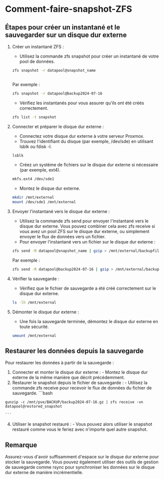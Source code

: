 # Comment-faire-snapshot-ZFS


## Étapes pour créer un instantané et le sauvegarder sur un disque dur externe

1. Créer un instantané ZFS :
    - Utilisez la commande zfs snapshot pour créer un instantané de votre pool de données.
    ```bash
    zfs snapshot -r datapool@snapshot_name
  
    ```
    Par exemple :
    ```bash
    zfs snapshot -r datapool@backup2024-07-16
    ```
    - Vérifiez les instantanés pour vous assurer qu'ils ont été créés correctement.
    ```bash
    zfs list -t snapshot
    ```

2. Connecter et préparer le disque dur externe :
    - Connectez votre disque dur externe à votre serveur Proxmox.
    - Trouvez l'identifiant du disque (par exemple, /dev/sde) en utilisant lsblk ou fdisk -l.
    ```bash
    lsblk
    ```
    - Créez un système de fichiers sur le disque dur externe si nécessaire (par exemple, ext4).
    ```bash
    mkfs.ext4 /dev/sde1
    ```
    - Montez le disque dur externe.
    ```bash
    mkdir /mnt/external
    mount /dev/sde1 /mnt/external
    ```

3. Envoyer l'instantané vers le disque dur externe :
    - Utilisez la commande zfs send pour envoyer l'instantané vers le disque dur externe. Vous pouvez combiner cela avec zfs receive si vous avez un pool ZFS sur le disque dur externe, ou simplement envoyer le flux de données vers un fichier.
    - Pour envoyer l'instantané vers un fichier sur le disque dur externe :
    ```bash
    zfs send -R datapool@snapshot_name | gzip > /mnt/external/backupfile.gz
    ```
    Par exemple :
    ```bash
    zfs send -R datapool@backup2024-07-16 | gzip > /mnt/external/backup2024-07-16.gz
    ```

4. Vérifier la sauvegarde :
    - Vérifiez que le fichier de sauvegarde a été créé correctement sur le disque dur externe.
    ```bash
    ls -lh /mnt/external
    ```

5. Démonter le disque dur externe :
    - Une fois la sauvegarde terminée, démontez le disque dur externe en toute sécurité.
    ```bash
    umount /mnt/external
    ```


## Restaurer les données depuis la sauvegarde

  Pour restaurer les données à partir de la sauvegarde :
  
  1. Connecter et monter le disque dur externe :
    - Montez le disque dur externe de la même manière que décrit précédemment.
  2. Restaurer le snapshot depuis le fichier de sauvegarde :
    - Utilisez la commande zfs receive pour recevoir le flux de données du fichier de sauvegarde.
    ```bash

    gunzip -c /mnt/pve/BACKUP/backup2024-07-16.gz | zfs receive -vn datapool@restored_snapshot
    
    ```

  4. Utiliser le snapshot restauré :
    - Vous pouvez alors utiliser le snapshot restauré comme vous le feriez avec n'importe quel autre snapshot.


## Remarque
  Assurez-vous d'avoir suffisamment d'espace sur le disque dur externe pour stocker la sauvegarde. Vous pouvez également utiliser des outils de gestion de sauvegarde comme rsync pour synchroniser les données sur le disque dur externe de manière incrémentielle.
